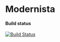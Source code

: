 # Modernista

#### Build status
[![Build Status](https://www.travis-ci.org/TarasHots/Modernista.svg?branch=master)](https://www.travis-ci.org/TarasHots/Modernista)